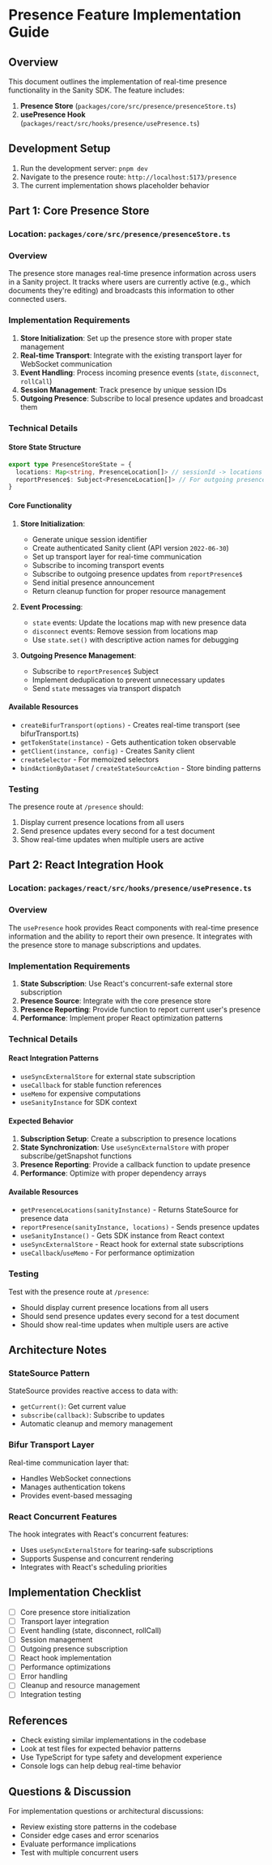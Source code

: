 # Presence Feature Implementation Guide

## Overview

This document outlines the implementation of real-time presence functionality in the Sanity SDK. The feature includes:

1. **Presence Store** (`packages/core/src/presence/presenceStore.ts`)
2. **usePresence Hook** (`packages/react/src/hooks/presence/usePresence.ts`)

## Development Setup

1. Run the development server: `pnpm dev`
2. Navigate to the presence route: `http://localhost:5173/presence`
3. The current implementation shows placeholder behavior

## Part 1: Core Presence Store

### Location: `packages/core/src/presence/presenceStore.ts`

### Overview

The presence store manages real-time presence information across users in a Sanity project. It tracks where users are currently active (e.g., which documents they're editing) and broadcasts this information to other connected users.

### Implementation Requirements

1. **Store Initialization**: Set up the presence store with proper state management
2. **Real-time Transport**: Integrate with the existing transport layer for WebSocket communication
3. **Event Handling**: Process incoming presence events (`state`, `disconnect`, `rollCall`)
4. **Session Management**: Track presence by unique session IDs
5. **Outgoing Presence**: Subscribe to local presence updates and broadcast them

### Technical Details

#### Store State Structure

```typescript
export type PresenceStoreState = {
  locations: Map<string, PresenceLocation[]> // sessionId -> locations
  reportPresence$: Subject<PresenceLocation[]> // For outgoing presence updates
}
```

#### Core Functionality

1. **Store Initialization**:

   - Generate unique session identifier
   - Create authenticated Sanity client (API version `2022-06-30`)
   - Set up transport layer for real-time communication
   - Subscribe to incoming transport events
   - Subscribe to outgoing presence updates from `reportPresence$`
   - Send initial presence announcement
   - Return cleanup function for proper resource management

2. **Event Processing**:

   - `state` events: Update the locations map with new presence data
   - `disconnect` events: Remove session from locations map
   - Use `state.set()` with descriptive action names for debugging

3. **Outgoing Presence Management**:
   - Subscribe to `reportPresence$` Subject
   - Implement deduplication to prevent unnecessary updates
   - Send `state` messages via transport dispatch

#### Available Resources

- `createBifurTransport(options)` - Creates real-time transport (see bifurTransport.ts)
- `getTokenState(instance)` - Gets authentication token observable
- `getClient(instance, config)` - Creates Sanity client
- `createSelector` - For memoized selectors
- `bindActionByDataset` / `createStateSourceAction` - Store binding patterns

### Testing

The presence route at `/presence` should:

1. Display current presence locations from all users
2. Send presence updates every second for a test document
3. Show real-time updates when multiple users are active

## Part 2: React Integration Hook

### Location: `packages/react/src/hooks/presence/usePresence.ts`

### Overview

The `usePresence` hook provides React components with real-time presence information and the ability to report their own presence. It integrates with the presence store to manage subscriptions and updates.

### Implementation Requirements

1. **State Subscription**: Use React's concurrent-safe external store subscription
2. **Presence Source**: Integrate with the core presence store
3. **Presence Reporting**: Provide function to report current user's presence
4. **Performance**: Implement proper React optimization patterns

### Technical Details

#### React Integration Patterns

- `useSyncExternalStore` for external state subscription
- `useCallback` for stable function references
- `useMemo` for expensive computations
- `useSanityInstance` for SDK context

#### Expected Behavior

1. **Subscription Setup**: Create a subscription to presence locations
2. **State Synchronization**: Use `useSyncExternalStore` with proper subscribe/getSnapshot functions
3. **Presence Reporting**: Provide a callback function to update presence
4. **Performance**: Optimize with proper dependency arrays

#### Available Resources

- `getPresenceLocations(sanityInstance)` - Returns StateSource for presence data
- `reportPresence(sanityInstance, locations)` - Sends presence updates
- `useSanityInstance()` - Gets SDK instance from React context
- `useSyncExternalStore` - React hook for external state subscriptions
- `useCallback`/`useMemo` - For performance optimization

### Testing

Test with the presence route at `/presence`:

- Should display current presence locations from all users
- Should send presence updates every second for a test document
- Should show real-time updates when multiple users are active

## Architecture Notes

### StateSource Pattern

StateSource provides reactive access to data with:

- `getCurrent()`: Get current value
- `subscribe(callback)`: Subscribe to updates
- Automatic cleanup and memory management

### Bifur Transport Layer

Real-time communication layer that:

- Handles WebSocket connections
- Manages authentication tokens
- Provides event-based messaging

### React Concurrent Features

The hook integrates with React's concurrent features:

- Uses `useSyncExternalStore` for tearing-safe subscriptions
- Supports Suspense and concurrent rendering
- Integrates with React's scheduling priorities

## Implementation Checklist

- [ ] Core presence store initialization
- [ ] Transport layer integration
- [ ] Event handling (state, disconnect, rollCall)
- [ ] Session management
- [ ] Outgoing presence subscription
- [ ] React hook implementation
- [ ] Performance optimizations
- [ ] Error handling
- [ ] Cleanup and resource management
- [ ] Integration testing

## References

- Check existing similar implementations in the codebase
- Look at test files for expected behavior patterns
- Use TypeScript for type safety and development experience
- Console logs can help debug real-time behavior

## Questions & Discussion

For implementation questions or architectural discussions:

- Review existing store patterns in the codebase
- Consider edge cases and error scenarios
- Evaluate performance implications
- Test with multiple concurrent users
